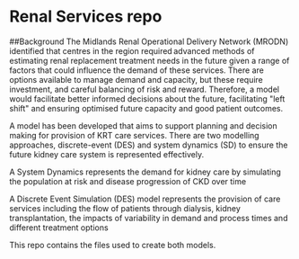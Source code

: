 # Renal Services repo

##Background
The Midlands Renal Operational Delivery Network (MRODN) identified that centres in the region required advanced methods of estimating renal replacement treatment needs in the future given a range of factors that could influence the demand of these services. There are options available to manage demand and capacity, but these require investment, and careful balancing of risk and reward. Therefore, a model would facilitate better informed decisions about the future, facilitating "left shift" and ensuring optimised future capacity and good patient outcomes. 

A model has been developed that aims to support planning and decision making for provision of KRT care services. There are two modelling approaches, discrete-event (DES) and system dynamics (SD) to ensure the future kidney care system is represented effectively.  

A System Dynamics represents the demand for kidney care by simulating the population at risk and disease progression of CKD over time 

A Discrete Event Simulation (DES) model represents the provision of care services including the flow of patients through dialysis, kidney transplantation, the impacts of variability in demand and process times and different treatment options

This repo contains the files used to create both models.
